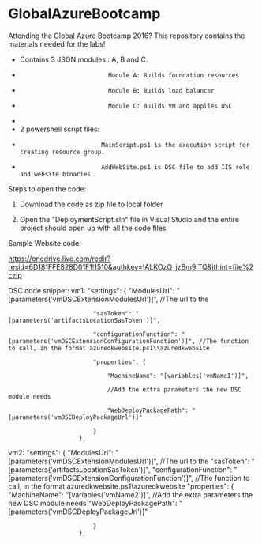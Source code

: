 # GlobalAzureBootcamp
Attending the Global Azure Bootcamp 2016? This repository contains the materials needed for the labs!

-  Contains 3 JSON modules : A, B and C.  
-                              Module A: Builds foundation resources
-                              Module B: Builds load balancer
-                              Module C: Builds VM and applies DSC
                    
-
-  2 powershell script files:
-                            MainScript.ps1 is the execution script for creating resource group.
-                            AddWebSite.ps1 is DSC file to add IIS role and website binaries


Steps to open the code:

1) Download the code as zip file to local folder

2) Open the "DeploymentScript.sln" file in Visual Studio and the entire project should open up with all the code files

Sample Website code:

https://onedrive.live.com/redir?resid=6D181FFE828D01F1!1510&authkey=!ALKOzQ_jzBm9ITQ&ithint=file%2czip

DSC code snippet:
vm1:
 "settings": {
                            "ModulesUrl": "[parameters('vmDSCExtensionModulesUrl')]", //The url to the
                            
                            "sasToken": "[parameters('artifactsLocationSasToken')]",
                            
                            "configurationFunction": "[parameters('vmDSCExtensionConfigurationFunction')]", //The function to call, in the format azuredkwebsite.ps1\\azuredkwebsite
                            
                            "properties": {
                            
                                "MachineName": "[variables('vmName1')]",
                                
                                //Add the extra parameters the new DSC module needs
                                
                                "WebDeployPackagePath": "[parameters('vmDSCDeployPackageUrl')]"
                              
                            }
                        },




vm2:
 "settings": {
                            "ModulesUrl": "[parameters('vmDSCExtensionModulesUrl')]", //The url to the
                            "sasToken": "[parameters('artifactsLocationSasToken')]",
                            "configurationFunction": "[parameters('vmDSCExtensionConfigurationFunction')]", //The function to call, in the format azuredkwebsite.ps1\\azuredkwebsite
                            "properties": {
                                "MachineName": "[variables('vmName2')]",
                                //Add the extra parameters the new DSC module needs
                                "WebDeployPackagePath": "[parameters('vmDSCDeployPackageUrl')]"
                               
                            }
                        },
                        
    


